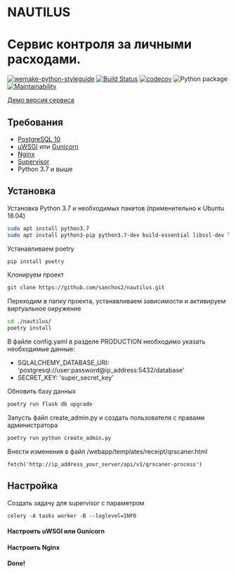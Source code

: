 # NAUTILUS
# Сервис контроля за личными расходами.

[![wemake-python-styleguide](https://img.shields.io/badge/style-wemake-000000.svg)](https://github.com/wemake-services/wemake-python-styleguide)
[![Build Status](https://travis-ci.org/sanchos2/nautilus.svg?branch=master)](https://travis-ci.org/sanchos2/nautilus)
[![codecov](https://codecov.io/gh/sanchos2/nautilus/branch/master/graph/badge.svg)](https://codecov.io/gh/sanchos2/nautilus)
![Python package](https://github.com/sanchos2/nautilus/workflows/Python%20package/badge.svg)
[![Maintainability](https://api.codeclimate.com/v1/badges/a03b307b105a308b8673/maintainability)](https://codeclimate.com/github/sanchos2/nautilus/maintainability)

[Демо версия сервиса](https://nautilus.com.ru) 



## Требования

- [PostgreSQL 10](https://www.postgresql.org/)
- [uWSGI](https://uwsgi-docs.readthedocs.io/en/latest/) или [Gunicorn](https://gunicorn.org/)
- [Nginx](https://nginx.org/)
- [Supervisor](http://supervisord.org/)
- Python 3.7 и выше


## Установка

Установка Python 3.7 и необходимых пакетов (применительно к Ubuntu 18.04)
```bash
sudo apt install python3.7
sudo apt install python3-pip python3.7-dev build-essential libssl-dev libffi-dev python3-setuptools python3.7-venv
```

Устанавливаем poetry
```bash
pip install poetry
```

Клонируем проект
```bash
git clone https://github.com/sanchos2/nautilus.git
```
Переходим в папку проекта, устанавливаем зависимости и активируем виртуальное окружение
```bash
cd ./nautilus/
poetry install
```
В файле config.yaml в разделе PRODUCTION необходимо указать необходимые данные:
- SQLALCHEMY_DATABASE_URI: 'postgresql://user:password@ip_address:5432/database'
- SECRET_KEY: 'super_secret_key'

Обновить базу данных
```bash
poetry run flask db upgrade
```

Запусть файл create_admin.py и создать пользователя с правами администратора
```bash
poetry run python create_admin.py
```
Внести изменения в файл /webapp/templates/receipt/qrscaner.html
```
fetch('http://ip_address_your_server/api/v1/qrscaner-process')
```

## Настройка
Создать задачу для supervisor c параметром
```
celery -A tasks worker -B --loglevel=INFO
```
#### Настроить uWSGI или Gunicorn
#### Настроить Nginx

#### Done!

